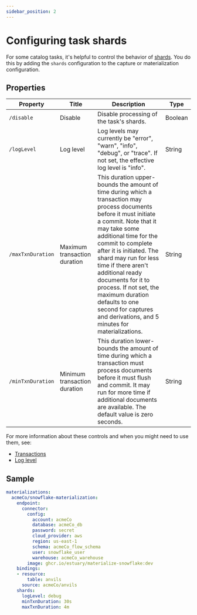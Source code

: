```yaml
---
sidebar_position: 2
---
```

# Configuring task shards

For some catalog tasks, it's helpful to control the behavior of [shards](../concepts/advanced/shards.md).
You do this by adding the `shards` configuration to the capture or materialization configuration.

## Properties

| Property | Title | Description | Type |
|---|---|---|---|
| `/disable` | Disable | Disable processing of the task's shards. | Boolean |
| `/logLevel` | Log level | Log levels may currently be \"error\", \"warn\", \"info\", \"debug\", or \"trace\". If not set, the effective log level is \"info\". | String |
| `/maxTxnDuration` | Maximum transaction duration | This duration upper-bounds the amount of time during which a transaction may process documents before it must initiate a commit. Note that it may take some additional time for the commit to complete after it is initiated. The shard may run for less time if there aren't additional ready documents for it to process. If not set, the maximum duration defaults to one second for captures and derivations, and 5 minutes for materializations. | String |
| `/minTxnDuration` | Minimum transaction duration | This duration lower-bounds the amount of time during which a transaction must process documents before it must flush and commit. It may run for more time if additional documents are available. The default value is zero seconds. | String |

For more information about these controls and when you might need to use them, see:

* [Transactions](../concepts/advanced/shards.md#transactions)
* [Log level](../concepts/advanced/logs-stats.md#log-level)

## Sample

```yaml
materializations:
  acmeCo/snowflake-materialization:
    endpoint:
      connector:
        config:
          account: acmeCo
          database: acmeCo_db
          password: secret
          cloud_provider: aws
          region: us-east-1
          schema: acmeCo_flow_schema
          user: snowflake_user
          warehouse: acmeCo_warehouse
        image: ghcr.io/estuary/materialize-snowflake:dev
    bindings:
    - resource:
        table: anvils
      source: acmeCo/anvils
    shards:
      logLevel: debug
      minTxnDuration: 30s
      maxTxnDuration: 4m
```
